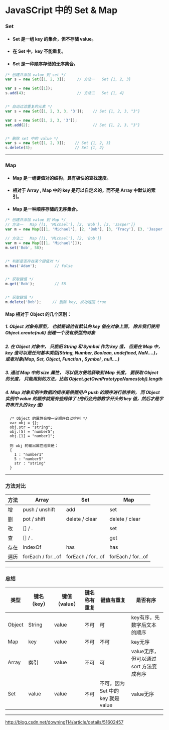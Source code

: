 # JavaSCript 中的 Set & Map

### Set
- #### Set 是一组 key 的集合，但不存储 value。
- #### 在 Set 中，key 不能重复。
- #### Set 是一种顺序存储的无序集合。

```javascript
/* 创建并添加 value 到 set */
var s = new Set([1, 2, 3]);     // 方法一   Set {1, 2, 3}

var s = new Set([1]);
s.add(4);                       // 方法二   Set {1, 4}


/* 自动过滤重复的元素 */
var s = new Set([1, 2, 3, 3, '3']);    // Set {1, 2, 3, "3"}

var s = new Set([1, 2, 3, '3']);
set.add(2);                            // Set {1, 2, 3, "3"}


/* 删除 set 中的 value */
var s = new Set([1, 2, 3]);    // Set {1, 2, 3}
s.delete(3);                   // Set {1, 2}
```





---
### Map
- #### Map 是一组键值对的结构，具有极快的查找速度。
- #### 相对于 Array , Map 中的 key 是可以自定义的，而不是 Array 中默认的索引。
- #### Map 是一种顺序存储的无序集合。

```javascript
/* 创建并添加 value 到 Map */
// 方法一   Map {[1, 'Michael'], [2, 'Bob'], [3, 'Jasper']}
var m = new Map([[1, 'Michael'], [2, 'Bob'], [3, 'Tracy'], [3, 'Jasper']]);

// 方法二   Map {[1, 'Michael'], [2, 'Bob']}
var m = new Map([[1, 'Michael']]);
m.set('Bob', 58);


/* 判断是否存在某个键值对 */
m.has('Adam');        // false


/* 获取键值 */
m.get('Bob');         // 58


/* 获取键值 */
m.delete('Bob');     // 删除 key, 成功返回 true
```


####  Map 相对于 Object 的几个区别：

##### 1. Object 对象有原型， 也就是说他有默认的 key 值在对象上面， 除非我们使用 Object.create(null) 创建一个没有原型的对象

##### 2. 在 Object 对象中， 只能把 String 和 Symbol 作为 key 值， 但是在 Map 中，key 值可以是任何基本类型(String, Number, Boolean, undefined, NaN….)，或者对象(Map, Set, Object, Function , Symbol , null….)

##### 3. 通过 Map 中的 size 属性， 可以很方便地获取到 Map 长度， 要获取 Object 的长度， 只能用别的方法，比如 Object.getOwnPrototypeNames(obj).length

##### 4. Map 对象实例中数据的排序是根据用户 push 的顺序进行排序的， 而 Object 实例中 value 的顺序就是有些规律了 (他们会先排数字开头的 key 值，然后才是字符串开头的 key 值)
  ```
    /* Object 的属性会按一定顺序自动排列 */
    var obj = {};
    obj.str = "string";
    obj.[5] = "number5";
    obj.[1] = "number1";

    则 obj 的输出属性结果是：
    {
      1 : "number1"
      5 : "number5"
      str : "string"
    }
  ```




---
### 方法对比

方法 | Array | Set | Map
---|---|---|---
增 | push / unshift | add | set
删 | pot / shift | delete / clear | delete / clear
改 | [] / . |  | set
查 | [] / . |  | get
存在 | indexOf | has | has
遍历 | forEach / for...of | forEach / for...of | forEach / for...of

---
### 总结

类型 | 键名（key） | 键值（value） | 键名称有重复 | 键值有重复 | 是否有序
---|---|---|---|---|---
Object | String | value | 不可 | 可 | key有序，先数字后文本的顺序
Map | key | value | 不可 | 不可 | key无序
Array | 索引 | value | 不可 | 可 | value无序，但可以通过 sort 方法变成有序
Set | value | value | 不可 | 不可，因为 Set 中的 key 就是 value | value无序





---
http://blog.csdn.net/downing114/article/details/51602457
